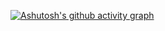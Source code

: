 [![Ashutosh's github activity graph](https://github-readme-activity-graph.vercel.app/graph?username=vokoun07&bg_color=002f17&color=ff8000&line=00ff00&point=ff8000&area=true&hide_border=true)](https://github.com/ashutosh00710/github-readme-activity-graph)
